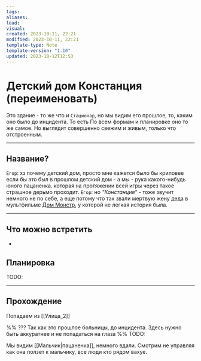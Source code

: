 ```yaml
---
tags: 
aliases: 
lead: 
visual: 
created: 2023-10-11, 22:21
modified: 2023-10-11, 22:21
template-type: Note
template-version: "1.10"
updated: 2023-10-12T12:53
---
```


# Детский дом Констанция (переименовать)

Это здание - то же что и `Стационар`, но мы видим его прошлое, то, каким оно было до инцидента.
То есть По всем формам и планировке оно то же самое. 
Но выглядит совершенно свежим и живым, только что отстроенным.

---
## Название?
`Егор`: хз почему детский дом, просто мне кажется было бы криповее если бы это был в прошлом детский дом - а мы - рука какого-нибудь юного пацаненка. которая на протяжении всей игры через такое страшное дерьмо проходит.
`Егор`: но *"Констанция"* - тоже звучит немного не по себе, а еще потому что так звали мертвую жену деда в мультфильме [Дом Монстр](https://ru.wikipedia.org/wiki/%D0%94%D0%BE%D0%BC-%D0%BC%D0%BE%D0%BD%D1%81%D1%82%D1%80#:~:text=%D0%B7%D0%B0%20%D0%BE%D0%B1%D1%89%D1%83%D1%8E%20%D1%81-,%D0%9A%D0%BE%D0%BD%D1%81%D1%82%D0%B0%D0%BD%D1%86%D0%B8%D0%B5%D0%B9,-%D1%81%D0%B2%D0%BE%D0%B1%D0%BE%D0%B4%D1%83%2C%20%D0%BF%D0%BE%D1%81%D0%BB%D0%B5%20%D1%87%D0%B5%D0%B3%D0%BE), у которой не легкая история была.

--- 
## Что можно встретить
- 
## Планировка
TODO:

---
## Прохождение
Попадаем из [[Улица_2]]

%% 
???
Так как это прошлое больницы, до инцидента. Здесь нужно быть аккуратнее и не попадаться на глаза 
%%
TODO:

Мы видим [[Мальчик|пацаненка]], немного вдали. Смотрим не управляя как она ползет к мальчику, все люди кто рядом вахуе.